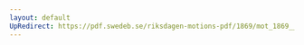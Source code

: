 ```yaml
---
layout: default
UpRedirect: https://pdf.swedeb.se/riksdagen-motions-pdf/1869/mot_1869__ak__00144.pdf
---
```

